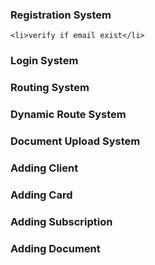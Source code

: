 ### Registration System

    <li>verify if email exist</li>

### Login System

### Routing System

### Dynamic Route System

### Document Upload System

### Adding Client

### Adding Card

### Adding Subscription

### Adding Document
